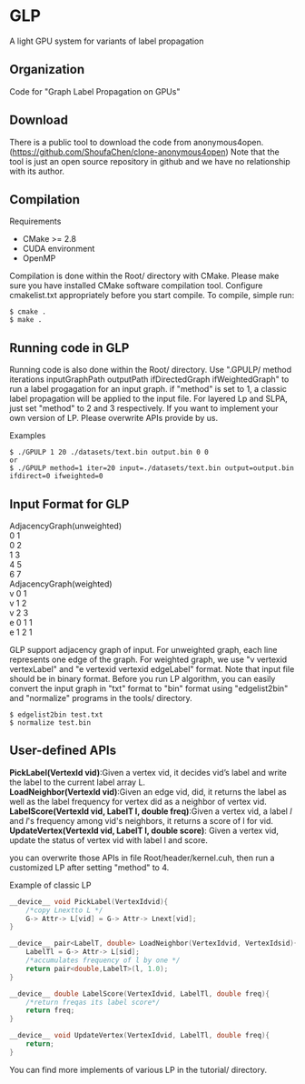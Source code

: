 # GLP
A light GPU system for variants of label propagation

Organization
--------
Code for "Graph Label Propagation on GPUs"

Download
--------
There is a public tool to download the code from anonymous4open. (https://github.com/ShoufaChen/clone-anonymous4open) Note that the tool is just an open source repository in github and we have no relationship with its author.

Compilation
--------

Requirements

* CMake &gt;= 2.8
* CUDA environment
* OpenMP

Compilation is done within the Root/ directory with CMake. 
Please make sure you have installed CMake software compilation tool.
Configure cmakelist.txt appropriately before you start compile. 
To compile, simple run:

```
$ cmake .
$ make .
```

Running code in GLP
--------
Running code is also done within the Root/ directory. 
Use ".GPULP/ method iterations inputGraphPath outputPath ifDirectedGraph ifWeightedGraph" to run a label progagation for an input graph.
if "method" is set to 1, a classic label propagation will be applied to the input file. 
For layered Lp and SLPA, just set "method" to 2 and 3 respectively. If you want to implement your own version of LP.
Please overwrite APIs provide by us.

Examples
```
$ ./GPULP 1 20 ./datasets/text.bin output.bin 0 0
or
$ ./GPULP method=1 iter=20 input=./datasets/text.bin output=output.bin ifdirect=0 ifweighted=0
```
Input Format for GLP
--------

AdjacencyGraph(unweighted)  
0 1  
0 2  
1 3  
4 5  
6 7  
AdjacencyGraph(weighted)  
v 0 1  
v 1 2  
v 2 3  
e 0 1 1  
e 1 2 1  

GLP support adjacency graph of input. For unweighted graph,
each line represents one edge of the graph.
For weighted graph, we use "v vertexid vertexLabel" and "e vertexid vertexid edgeLabel" format.
Note that input file should be in binary format.
Before you run LP algorithm, 
you can easily convert the input graph in "txt" format to "bin" format using "edgelist2bin" and "normalize" programs in the tools/ directory.

```
$ edgelist2bin test.txt
$ normalize test.bin
```
User-defined APIs
--------
**PickLabel(VertexId vid)**:Given a vertex vid, it decides vid’s label and write the label to the current label array L.  
**LoadNeighbor(VertexId vid)**:Given an edge vid, did, it returns the label as well as the label frequency for vertex did as a neighbor of vertex vid.  
**LabelScore(VertexId vid, LabelT l, double freq)**:Given a vertex vid, a label $l$ and  $l$'s frequency among vid's neighbors, it returns a score of l for vid.  
**UpdateVertex(VertexId vid, LabelT l, double score)**: Given a vertex vid, update the status of vertex vid with label l and score.  

you can overwrite those APIs in file Root/header/kernel.cuh, then run a customized LP after setting "method" to 4.

Example of classic LP
```c++
__device__ void PickLabel(VertexIdvid){
    /*copy Lnextto L */
    G-> Attr-> L[vid] = G-> Attr-> Lnext[vid];
}

__device__ pair<LabelT, double> LoadNeighbor(VertexIdvid, VertexIdsid){
    LabelTl = G-> Attr-> L[sid];
    /*accumulates frequency of l by one */
    return pair<double,LabelT>(l, 1.0);
}

__device__ double LabelScore(VertexIdvid, LabelTl, double freq){
    /*return freqas its label score*/
    return freq;
}

__device__ void UpdateVertex(VertexIdvid, LabelTl, double freq){
    return;
}
```

You can find more implements of various LP in the tutorial/ directory.